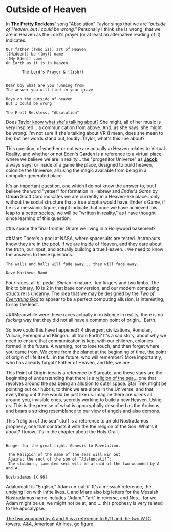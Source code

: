 # Outside of Heaven

In **The Pretty Reckless'** song "Absolution" Taylor sings that we are *"outside of Heaven, but I could be wrong."* Personally I think she is wrong, that we are in Heaven as the Lord's prayer (or at least an alternative reading of it) indicates.

```
Our father ((who is)) art of Heaven
((Hidden)) be ((my)) name
((My Eden)) come
On Earth as it is in Heaven.

       The Lord's Prayer & ((ish))
                                        
                                        
Dear boy what are you running from
The answer you will find in your grave

Boys on the outside of heaven
But I could be wrong

The Prett Reckless, "Absolution"
```

Does [Taylor know what she's talking about?](the_letter_why.html) She might, all of her music is very inspired... a communication from above.  And, as she says, she might be wrong.  I'm not sure if she's talking about VR (I mean, does she mean to be) but her words stand out, loudly.  Taylor, what's this line about?

This question, of whether or not we are actually *in* Heaven relates to Virtual Reality, and whether or not Eden's Garden is a reference to a virtual place, where we believe we are in reality... the "progenitor Universe" as **[Jacob](the_tower_of_babel#Jacob)** always says; or inside of a game like place, designed to build heaven, colonize the Universe, all using the magic available from being in a computer generated place.

It's an important question, one which I do not know the answer to, but I believe the word "yetser" for formation in Hebrew and *Ender's Game* by Or**son** Scott Card indicates we are currently in a Heaven-like place.. only without the social structure that a true utoptia would have.  Ender's Game, if he is a messianic figure, might indicate that once we have achieved this leap to a better society, we will be "written in reality," as I have thought since learning of this question.

##Is space the final frontier
Or are we living in a Hollywood basement?

##Mars
There's a pool at NASA, where spacesuits are tested.  Astronauts know they are in the pool.  If we are inside of Heaven, and they care about the truth, our input, and actually building a true Heaven... we need to know the answers to these questions.

```
The walls and halls will fade away... they will fade away.

Dave Matthews Band
```

Four races, all bi-pedal, *Sim*ian in nature.. ten fingers and two limbs.  The link to binary, 10 is 2 in that base conversion, and our modern computing structure is uncanny.  The idea that we may be designed by the [*Two of Everything God*](the_light_of_heaven.html) to appear to be a perfect computing allusion, is interesting, to say the least.  

###Meanwhile were these races actually in existence in reality, there is no *fucking* way that they did not all have a common point of origin... Earth.

So how could this have happened?  4 divergent civlizations, Romulan, Vulcan, Ferenghi and Klingon.. all from Earth?  It's a sad story, about why we need to ensure that communication is kept with our children, colonies formed in the future.  A warning, not to lose touch, and then forget where you came from.  We come from the planet at the beginning of time, the point of origin of life itself... in the future, who will remember?  More importantly, who has already forgot?  Father of Heaven, and life, we are.

This Point of Origin idea is a reference to Stargate, and these stars are the beginning of understanding that there is a [religion of the sea...](./holy_water,_sang_rael.md) one that revolves around the sea being an allusion to outer space.  Star Trek might be pointing out our hubris, to think we are alone in the Universe, and that everything out there would be just like us.  Imagine there are *aliens* all around you, invisible ones, secretly working to build a new Heaven.  Using us.  This is the premise of what is apocryphally described as the Archons, and bears a striking resemblance to our view of angels and also demons.  

This "religion of the sea" stuff is a reference to an old Nostradamus prophesy, one that contrasts it with the the religion of the Son.  What's it about?  I know.  It's in the chapter about the Holy Grail.

```

Hunger for the great light. Genesis to Revelation.

 The Religion of the name of the seas will win out 
 Against the sect of the son of “Adaluncatif”: 
 The stubborn, lamented sect will be afraid of the two wounded by A and A.

Nostradamus [X.96] 

```

Adaluncatif is “English,” Adam un-cat-if. It’s a messiah reference, the undying lion with infite lives.  L and M are also big letters for the *M*essiah.  Nostradamus name includes "Adam," "art" in reverse, and Nos... for we.  Adam might be us, we might not be at, and ... this prophesy is very related to the apocalypse.

[The two wounded by A and A is a reference to 9/11 and the two WTC towers.  A&A, American Airlines, go figure.](chapter1.md)